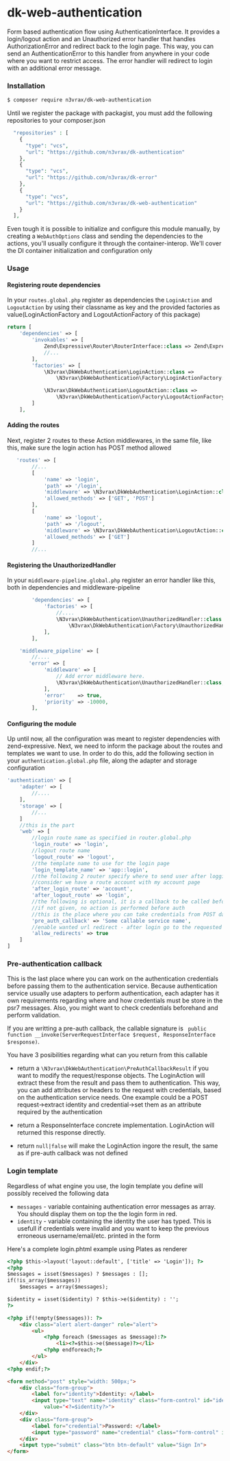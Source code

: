 # dk-web-authentication

Form based authentication flow using AuthenticationInterface. It provides a login/logout action and an Unauthorized error handler that handles AuthorizationError and redirect back to the login page. This way, you can send an AuthenticationError to this handler from anywhere in your code where you want to restrict access. The error handler will redirect to login with an additional error message.

### Installation
```bash
$ composer require n3vrax/dk-web-authentication
```

Until we register the package with packagist, you must add the following repositories to your composer.json
```php
  "repositories" : [
    {
      "type": "vcs",
      "url": "https://github.com/n3vrax/dk-authentication"
    },
    {
      "type": "vcs",
      "url": "https://github.com/n3vrax/dk-error"
    },
    {
      "type": "vcs",
      "url": "https://github.com/n3vrax/dk-web-authentication"
    }
  ],
```

Even tough it is possible to initialize and configure this module manually, by creating a `WebAuthOptions` class and sending the dependencies to the actions, you'll usually configure it through the container-interop.
We'll cover the DI container initialization and configuration only

### Usage

#### Registering route dependencies
In your `routes.global.php` register as dependencies the `LoginAction` and `LogoutAction` by using their classname as key and the provided factories as value(LoginActionFactory and LogoutActionFactory of this package)
```php
return [
    'dependencies' => [
        'invokables' => [
            Zend\Expressive\Router\RouterInterface::class => Zend\Expressive\Router\FastRouteRouter::class,
            //...
        ],
        'factories' => [
            \N3vrax\DkWebAuthentication\LoginAction::class =>
                \N3vrax\DkWebAuthentication\Factory\LoginActionFactory::class,

            \N3vrax\DkWebAuthentication\LogoutAction::class =>
                \N3vrax\DkWebAuthentication\Factory\LogoutActionFactory::class,
        ]
    ],
```

#### Adding the routes

Next, register 2 routes to these Action middlewares, in the same file, like this, make sure the login action has POST method allowed
```php
   'routes' => [
        //...
        [
            'name' => 'login',
            'path' => '/login',
            'middleware' => \N3vrax\DkWebAuthentication\LoginAction::class,
            'allowed_methods' => ['GET', 'POST']
        ],
        [
            'name' => 'logout',
            'path' => '/logout',
            'middleware' => \N3vrax\DkWebAuthentication\LogoutAction::class,
            'allowed_methods' => ['GET']
        ]
        //...
```

#### Registering the UnauthorizedHandler

In your `middleware-pipeline.global.php` register an error handler like this, both in dependencies and middleware-pipeline
```php
        'dependencies' => [
            'factories' => [
                //....
                \N3vrax\DkWebAuthentication\UnauthorizedHandler::class =>
                    \N3vrax\DkWebAuthentication\Factory\UnauthorizedHandlerFactory::class,
            ],
        ],

    'middleware_pipeline' => [
        //....
       'error' => [
            'middleware' => [
                // Add error middleware here.
                \N3vrax\DkWebAuthentication\UnauthorizedHandler::class,
            ],
            'error'    => true,
            'priority' => -10000,
        ],
```

#### Configuring the module

Up until now, all the configuration was meant to register dependencies with zend-expressive. Next, we need to inform the package about the routes and templates we want to use. In order to do this, add the following section in your `authentication.global.php` file, along the adapter and storage configuration

```php
'authentication' => [
    'adapter' => [
        //....
    ],
    'storage' => [
        //...
    ]
    //this is the part
    'web' => [
        //login route name as specified in router.global.php
        'login_route' => 'login',
        //logout route name
        'logout_route' => 'logout',
        //the template name to use for the login page
        'login_template_name' => 'app::login',
        //the following 2 router specify where to send user after logging in and logging out
        //consider we have a route account with my account page
        'after_login_route' => 'account',
        'after_logout_route' => 'login',
        //the following is optional, it is a callback to be called before authentication happens
        //if not given, no action is performed before auth
        //this is the place where you can take credentials from POST data and validate and prepare it for the auth adapter
        'pre_auth_callback' => 'Some callable service name',
        //enable wanted url redirect - after login go to the requested page feature, optional, enabled by default
        'allow_redirects' => true
    ]
]
```

### Pre-authentication callback

This is the last place where you can work on the authentication credentials before passing them to the authentication service. Because authentication service usually use adapters to perform authentication, each adapter has it own requirements regarding where and how credentials must be store in the psr7 messages. Also, you might want to check credentials beforehand and perform validation.

If you are writting a pre-auth callback, the callable signature is ` public function __invoke(ServerRequestInterface $request, ResponseInterface $response)`.

You have 3 posibilities regarding what can you return from this callable
* return a `\N3vrax\DkWebAuthentication\PreAuthCallbackResult` if you want to modify the request/response objects. The LoginAction will extract these from the result and pass them to authentication. This way, you can add attributes or headers to the request with credentials, based on the authentication service needs. One example could be a POST request->extract identity and credential->set them as an attribute required by the authentication

* return a ResponseInterface concrete implementation. LoginAction will returned this response directly.

* return `null|false` will make the LoginAction ingore the result, the same as if pre-auth callback was not defined


### Login template

Regardless of what engine you use, the login template you define will possibly received the following data
* `messages` - variable containing authentication error messages as array. You should display them on top the the login form in red.
* `identity` - variable containing the identity the user has typed. This is usefull if credentials were invalid and you want to keep the previous erroneous username/email/etc. printed in the form

Here's a complete login.phtml example using Plates as renderer
```html
<?php $this->layout('layout::default', ['title' => 'Login']); ?>
<?php
$messages = isset($messages) ? $messages : [];
if(!is_array($messages))
    $messages = array($messages);

$identity = isset($identity) ? $this->e($identity) : '';
?>

<?php if(!empty($messages)): ?>
    <div class="alert alert-danger" role="alert">
        <ul>
            <?php foreach ($messages as $message):?>
                <li><?=$this->e($message)?></li>
            <?php endforeach;?>
        </ul>
    </div>
<?php endif;?>

<form method="post" style="width: 500px;">
    <div class="form-group">
        <label for="identity">Identity: </label>
        <input type="text" name="identity" class="form-control" id="identity" placeholder="Username or email..."
            value="<?=$identity?>">
    </div>
    <div class="form-group">
        <label for="credential">Password: </label>
        <input type="password" name="credential" class="form-control" id="credential" placeholder="Password...">
    </div>
    <input type="submit" class="btn btn-default" value="Sign In">
</form>
```


